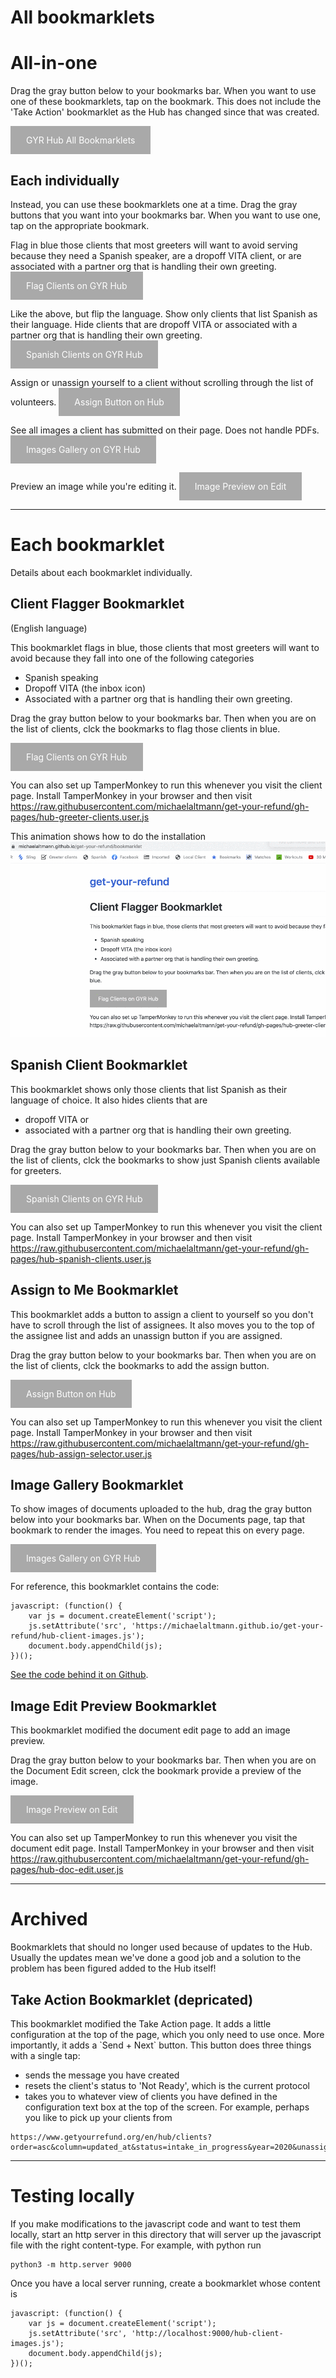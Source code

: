 <style>
a.button-link {
  background-color: darkgray;
  color: white;
  padding: 14px 25px;
  text-align: center;
  text-decoration: none;
  display: inline-block;
}

</style>

# All bookmarklets

# All-in-one

Drag the gray button below to your bookmarks bar. When you want to use one of these bookmarklets, tap on the bookmark. This does not include the 'Take Action' bookmarklet as the Hub has changed since that was created.

<a class='button-link' href="javascript: (function() {
  var body = document.body;
  var common_avoid = document.createElement('script');
  common_avoid.setAttribute('src', 'https://michaelaltmann.github.io/get-your-refund/hub-greeter-clients.user.js');
  body.appendChild(common_avoid);
  var sp_avoid = document.createElement('script');
  sp_avoid.setAttribute('src', 'https://michaelaltmann.github.io/get-your-refund/hub-spanish-clients.user.js');
  body.appendChild(sp_avoid);
  var assign = document.createElement('script');
  assign.setAttribute('src', 'https://michaelaltmann.github.io/get-your-refund/hub-assign-selector.user.js');
  body.appendChild(assign);
  var imgs = document.createElement('script');
  imgs.setAttribute('src', 'https://michaelaltmann.github.io/get-your-refund/hub-client-images.js');
  body.appendChild(imgs);
  var img_edit = document.createElement('script');
  img_edit.setAttribute('src', 'https://michaelaltmann.github.io/get-your-refund/hub-doc-edit.user.js');
  body.appendChild(img_edit);
})();">GYR Hub All Bookmarklets</a>

## Each individually

Instead, you can use these bookmarklets one at a time. Drag the gray buttons that you want into your bookmarks bar. When you want to use one, tap on the appropriate bookmark.

Flag in blue those clients that most greeters will want to avoid serving because they need a Spanish speaker, are a dropoff VITA client, or are associated with a partner org that is handling their own greeting.
<a class='button-link' href="javascript: (function() {
  var js = document.createElement('script');
  js.setAttribute('src', 'https://michaelaltmann.github.io/get-your-refund/hub-greeter-clients.user.js');
  document.body.appendChild(js);
})();">Flag Clients on GYR Hub</a>

Like the above, but flip the language. Show only clients that list Spanish as their language. Hide clients that are dropoff VITA or associated with a partner org that is handling their own greeting.
<a class='button-link' href="javascript: (function() {
      var js = document.createElement('script');
      js.setAttribute('src', 'https://michaelaltmann.github.io/get-your-refund/hub-spanish-clients.user.js');
      document.body.appendChild(js);
})();">Spanish Clients on GYR Hub</a>

Assign or unassign yourself to a client without scrolling through the list of volunteers.
<a class='button-link' href="javascript: (function() {
      var js = document.createElement('script');
      js.setAttribute('src', 'https://michaelaltmann.github.io/get-your-refund/hub-assign-selector.user.js');
      document.body.appendChild(js);
})();">Assign Button on Hub</a>

See all images a client has submitted on their page. Does not handle PDFs.
<a class='button-link'  href="javascript: (function() {
    var js = document.createElement('script');
    js.setAttribute('src', 'https://michaelaltmann.github.io/get-your-refund/hub-client-images.js');
    document.body.appendChild(js);
})();">Images Gallery on GYR Hub</a>

Preview an image while you're editing it.
<a class='button-link' href="javascript: (function() {
      var js = document.createElement('script');
      js.setAttribute('src', 'https://michaelaltmann.github.io/get-your-refund/hub-doc-edit.user.js');
      document.body.appendChild(js);
})();">Image Preview on Edit</a>

---

# Each bookmarklet

Details about each bookmarklet individually.

## Client Flagger Bookmarklet
(English language)

This bookmarklet flags in blue, those clients that most greeters will want to avoid because they fall into one of the following categories

- Spanish speaking
- Dropoff VITA (the inbox icon)
- Associated with a partner org that is handling their own greeting.

Drag the gray button below to your bookmarks bar. Then when you are on the
list of clients, clck the bookmarks to flag those clients in blue.

<a class='button-link' href="javascript: (function() {
  var js = document.createElement('script');
  js.setAttribute('src', 'https://michaelaltmann.github.io/get-your-refund/hub-greeter-clients.user.js');
  document.body.appendChild(js);
})();">Flag Clients on GYR Hub</a>

You can also set up TamperMonkey to run this whenever you visit the client page.
Install TamperMonkey in your browser and then visit
https://raw.githubusercontent.com/michaelaltmann/get-your-refund/gh-pages/hub-greeter-clients.user.js

This animation shows how to do the installation
<img src="gyr-hub-client-flagger-bookmarklet.gif"/>

## Spanish Client Bookmarklet

This bookmarklet shows only those clients that list Spanish as their language of choice.
It also hides clients that are

- dropoff VITA or
- associated with a partner org that is handling their own greeting.

Drag the gray button below to your bookmarks bar. Then when you are on the
list of clients, clck the bookmarks to show just Spanish clients available for
greeters.

<a class='button-link' href="javascript: (function() {
      var js = document.createElement('script');
      js.setAttribute('src', 'https://michaelaltmann.github.io/get-your-refund/hub-spanish-clients.user.js');
      document.body.appendChild(js);
  })();">Spanish Clients on GYR Hub</a>

You can also set up TamperMonkey to run this whenever you visit the client page.
Install TamperMonkey in your browser and then visit
https://raw.githubusercontent.com/michaelaltmann/get-your-refund/gh-pages/hub-spanish-clients.user.js

## Assign to Me Bookmarklet

This bookmarklet adds a button to assign a client to yourself so you don't have to scroll through the list of assignees. It also moves you to the top of the assignee list and adds an unassign button if you are assigned.

Drag the gray button below to your bookmarks bar. Then when you are on the
list of clients, clck the bookmarks to add the assign button.

<a class='button-link' href="javascript: (function() {
      var js = document.createElement('script');
      js.setAttribute('src', 'https://michaelaltmann.github.io/get-your-refund/hub-assign-selector.user.js');
      document.body.appendChild(js);
  })();">Assign Button on Hub</a>

You can also set up TamperMonkey to run this whenever you visit the client page.
Install TamperMonkey in your browser and then visit
https://raw.githubusercontent.com/michaelaltmann/get-your-refund/gh-pages/hub-assign-selector.user.js

## Image Gallery Bookmarklet

To show images of documents uploaded to the hub, drag the gray button below into your bookmarks bar. When on the Documents page, tap that bookmark to render the images. You need to repeat this on every page.

<a class='button-link'  href="javascript: (function() {
    var js = document.createElement('script');
    js.setAttribute('src', 'https://michaelaltmann.github.io/get-your-refund/hub-client-images.js');
    document.body.appendChild(js);
})();">Images Gallery on GYR Hub</a>

For reference, this bookmarklet contains the code:

```
javascript: (function() {
    var js = document.createElement('script');
    js.setAttribute('src', 'https://michaelaltmann.github.io/get-your-refund/hub-client-images.js');
    document.body.appendChild(js);
})();
```

[See the code behind it on Github](https://github.com/michaelaltmann/get-your-refund).

## Image Edit Preview Bookmarklet

This bookmarklet modified the document edit page to add an image preview.

Drag the gray button below to your bookmarks bar. Then when you are on the
Document Edit screen, clck the bookmark provide a preview of the image.

<a class='button-link' href="javascript: (function() {
      var js = document.createElement('script');
      js.setAttribute('src', 'https://michaelaltmann.github.io/get-your-refund/hub-doc-edit.user.js');
      document.body.appendChild(js);
  })();">Image Preview on Edit</a>

You can also set up TamperMonkey to run this whenever you visit the document edit page.
Install TamperMonkey in your browser and then visit
https://raw.githubusercontent.com/michaelaltmann/get-your-refund/gh-pages/hub-doc-edit.user.js

---

# Archived

Bookmarklets that should no longer used because of updates to the Hub. Usually the updates mean we've done a good job and a solution to the problem has been figured added to the Hub itself!

## Take Action Bookmarklet (depricated)

<delete>
This bookmarklet modified the Take Action page. It adds a little configuration at the top of the page, which you only need to use once. More importantly, it adds a `Send + Next` button. This button does three things with a single tap:

- sends the message you have created
- resets the client's status to 'Not Ready', which is the current protocol
- takes you to whatever view of clients you have defined in the configuration text box at the top of the screen. For example, perhaps you like to pick up your clients from

```
https://www.getyourrefund.org/en/hub/clients?order=asc&column=updated_at&status=intake_in_progress&year=2020&unassigned=true&needs_response=true&vita_partner_id=&page=1
```
</delete>

<!--
Drag the gray button below to your bookmarks bar. Then when you are on the
Document Edit screen, clck the bookmark provide a preview of the image.

<a class='button-link' href="javascript: (function() {
      var js = document.createElement('script');
      js.setAttribute('src', 'https://michaelaltmann.github.io/get-your-refund/hub-take-action.user.js');
      document.body.appendChild(js);
  })();">Take Action Send + Next</a>

You can also set up TamperMonkey to run this whenever you visit the document edit page.
Install TamperMonkey in your browser and then visit
https://raw.githubusercontent.com/michaelaltmann/get-your-refund/gh-pages/hub-take-action.user.js
-->

---

# Testing locally

If you make modifications to the javascript code and want to test them locally,
start an http server in this directory that will server up the javascript file
with the right content-type. For example, with python run

```
python3 -m http.server 9000
```

Once you have a local server running, create a bookmarklet whose content is

```
javascript: (function() {
    var js = document.createElement('script');
    js.setAttribute('src', 'http://localhost:9000/hub-client-images.js');
    document.body.appendChild(js);
})();
```
